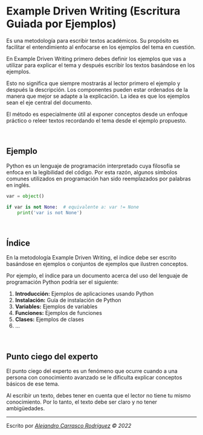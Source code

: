 # Example Driven Writing (Escritura Guiada por Ejemplos)

Es una metodología para escribir textos académicos. Su propósito es facilitar el entendimiento al enfocarse en los ejemplos del tema en cuestión.

En Example Driven Writing primero debes definir los ejemplos que vas a utilizar para explicar el tema y después escribir los textos basándose en los ejemplos.

Esto no significa que siempre mostrarás al lector primero el ejemplo y después la descripción. Los componentes pueden estar ordenados de la manera que mejor se adapte a la explicación. La idea es que los ejemplos sean el eje central del documento.

El método es especialmente útil al exponer conceptos desde un enfoque práctico o releer textos recordando el tema desde el ejemplo propuesto.

<br />


## Ejemplo

Python es un lenguaje de programación interpretado cuya filosofía se enfoca en la legibilidad del código. Por esta razón, algunos símbolos comunes utilizados en programación han sido reemplazados por palabras en inglés.

```python
var = object()

if var is not None:  # equivalente a: var != None
    print('var is not None')
```

<br />


## Índice

En la metodología Example Driven Writing, el índice debe ser escrito basándose en ejemplos o conjuntos de ejemplos que ilustren conceptos.

Por ejemplo, el índice para un documento acerca del uso del lenguaje de programación Python podría ser el siguiente:

1. **Introducción:** Ejemplos de aplicaciones usando Python
2. **Instalación:** Guía de instalación de Python
3. **Variables:** Ejemplos de variables
4. **Funciones:** Ejemplos de funciones
5. **Clases:** Ejemplos de clases
6. ...

<br />


## Punto ciego del experto

El punto ciego del experto es un fenómeno que ocurre cuando a una persona con conocimiento avanzado se le dificulta explicar conceptos básicos de ese tema.

Al escribir un texto, debes tener en cuenta que el lector no tiene tu mismo conocimiento. Por lo tanto, el texto debe ser claro y no tener ambigüedades.

-----

Escrito por *[Alejandro Carrasco Rodríguez](https://github.com/virtualitems/) © 2022*

